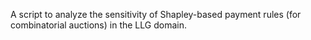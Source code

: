 A script to analyze the sensitivity of Shapley-based payment rules (for combinatorial auctions) in the LLG domain.
